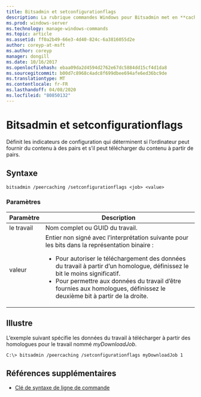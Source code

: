 ```yaml
---
title: Bitsadmin et setconfigurationflags
description: La rubrique commandes Windows pour Bitsadmin met en **cache** et **setconfigurationflags**, qui définit les indicateurs de configuration qui déterminent si l’ordinateur peut fournir du contenu à des pairs et s’il peut télécharger du contenu à partir de pairs.
ms.prod: windows-server
ms.technology: manage-windows-commands
ms.topic: article
ms.assetid: ff0a2b49-66e3-4d40-824c-6a3816055d2e
author: coreyp-at-msft
ms.author: coreyp
manager: dongill
ms.date: 10/16/2017
ms.openlocfilehash: ebaa09da2d4594d2762e67dc5884dd15cf4d1da8
ms.sourcegitcommit: b00d7c8968c4adc8f699dbee694afe6ed36bc9de
ms.translationtype: MT
ms.contentlocale: fr-FR
ms.lasthandoff: 04/08/2020
ms.locfileid: "80850132"
---
```

# <a name="bitsadmin-peercaching-and-setconfigurationflags"></a>Bitsadmin et setconfigurationflags

Définit les indicateurs de configuration qui déterminent si l’ordinateur peut fournir du contenu à des pairs et s’il peut télécharger du contenu à partir de pairs.

## <a name="syntax"></a>Syntaxe

```
bitsadmin /peercaching /setconfigurationflags <job> <value>
```

### <a name="parameters"></a>Paramètres

| Paramètre | Description |
| -------------- | -------------- |
| le travail | Nom complet ou GUID du travail. |
| valeur | Entier non signé avec l’interprétation suivante pour les bits dans la représentation binaire :<ul><li> Pour autoriser le téléchargement des données du travail à partir d’un homologue, définissez le bit le moins significatif.</li><li>Pour permettre aux données du travail d’être fournies aux homologues, définissez le deuxième bit à partir de la droite.</li></ul>|

## <a name="examples"></a><a name=BKMK_examples></a>Illustre

L’exemple suivant spécifie les données du travail à télécharger à partir des homologues pour le travail nommé *myDownloadJob*.

```
C:\> bitsadmin /peercaching /setconfigurationflags myDownloadJob 1
```

## <a name="additional-references"></a>Références supplémentaires

- [Clé de syntaxe de ligne de commande](command-line-syntax-key.md)